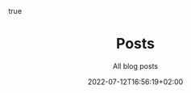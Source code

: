 ---
title: "Posts"
subtitle: "All blog posts"
date: 2022-07-12T16:56:19+02:00
lastmod: 2022-07-12T16:56:19+02:00
draft: true
type:  # Use standard-view on nothing for default or courses - video - landingpage 
weight: null 

featured: false
sidebar: true # Works only with standard-view or list pages
toc: false # Works only with standard-view
math:
  enable: false # Actualy not implemented
lightgallery: false # Actualy not implemented
license: ""
slug:  # slug exemple: solidworks-2020-tutorial


resources:
- name: "featured-image"
  src: "blog.jpg"
- name: "featured-image-preview"
  src: "blog.jpg"
---